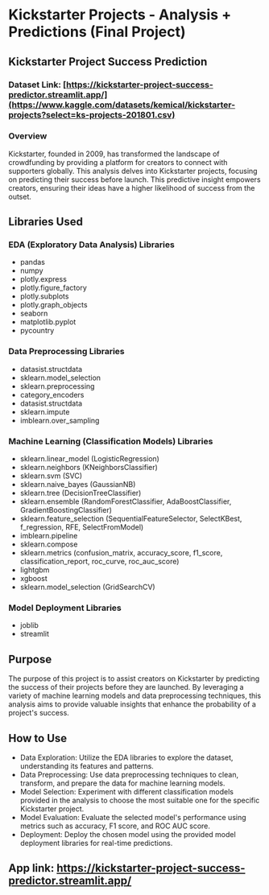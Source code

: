 # Kickstarter Projects - Analysis + Predictions (Final Project)

## Kickstarter Project Success Prediction

### **Dataset Link**: [https://kickstarter-project-success-predictor.streamlit.app/](https://www.kaggle.com/datasets/kemical/kickstarter-projects?select=ks-projects-201801.csv)

### Overview
Kickstarter, founded in 2009, has transformed the landscape of crowdfunding by providing a platform for creators to connect with supporters globally. This analysis delves into Kickstarter projects, focusing on predicting their success before launch. This predictive insight empowers creators, ensuring their ideas have a higher likelihood of success from the outset.

## Libraries Used
### EDA (Exploratory Data Analysis) Libraries
- pandas
- numpy
- plotly.express
- plotly.figure_factory
- plotly.subplots
- plotly.graph_objects
- seaborn
- matplotlib.pyplot
- pycountry

### Data Preprocessing Libraries
- datasist.structdata
- sklearn.model_selection
- sklearn.preprocessing
- category_encoders
- datasist.structdata
- sklearn.impute
- imblearn.over_sampling

### Machine Learning (Classification Models) Libraries
- sklearn.linear_model (LogisticRegression)
- sklearn.neighbors (KNeighborsClassifier)
- sklearn.svm (SVC)
- sklearn.naive_bayes (GaussianNB)
- sklearn.tree (DecisionTreeClassifier)
- sklearn.ensemble (RandomForestClassifier, AdaBoostClassifier, GradientBoostingClassifier)
- sklearn.feature_selection (SequentialFeatureSelector, SelectKBest, f_regression, RFE, SelectFromModel)
- imblearn.pipeline
- sklearn.compose
- sklearn.metrics (confusion_matrix, accuracy_score, f1_score, classification_report, roc_curve, roc_auc_score)
- lightgbm
- xgboost
- sklearn.model_selection (GridSearchCV)

### Model Deployment Libraries
- joblib
- streamlit

## Purpose
The purpose of this project is to assist creators on Kickstarter by predicting the success of their projects before they are launched. By leveraging a variety of machine learning models and data preprocessing techniques, this analysis aims to provide valuable insights that enhance the probability of a project's success.

## How to Use
- Data Exploration: Utilize the EDA libraries to explore the dataset, understanding its features and patterns.
- Data Preprocessing: Use data preprocessing techniques to clean, transform, and prepare the data for machine learning models.
- Model Selection: Experiment with different classification models provided in the analysis to choose the most suitable one for the specific Kickstarter project.
- Model Evaluation: Evaluate the selected model's performance using metrics such as accuracy, F1 score, and ROC AUC score.
- Deployment: Deploy the chosen model using the provided model deployment libraries for real-time predictions.

 ## **App link**: https://kickstarter-project-success-predictor.streamlit.app/
